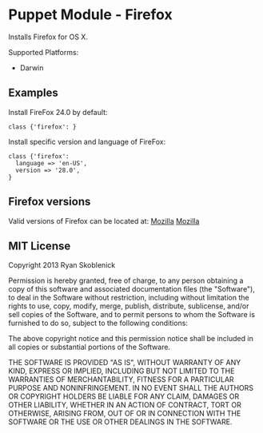 Puppet Module - Firefox
=======================

Installs Firefox for OS X.

Supported Platforms:

- Darwin

Examples
--------

Install FireFox 24.0 by default:

```
class {'firefox': }
```

Install specific version and language of FireFox:

```
class {'firefox':
  language => 'en-US',
  version => '28.0',
}
```

Firefox versions
----------------

Valid versions of Firefox can be located at: [Mozilla] [Mozilla]

[Mozilla]: https://ftp.mozilla.org/pub/mozilla.org/firefox/releases/


MIT License
-----------

Copyright 2013 Ryan Skoblenick

Permission is hereby granted, free of charge, to any person obtaining a copy
of this software and associated documentation files (the "Software"), to deal
in the Software without restriction, including without limitation the rights
to use, copy, modify, merge, publish, distribute, sublicense, and/or sell
copies of the Software, and to permit persons to whom the Software is
furnished to do so, subject to the following conditions:

The above copyright notice and this permission notice shall be included in
all copies or substantial portions of the Software.

THE SOFTWARE IS PROVIDED "AS IS", WITHOUT WARRANTY OF ANY KIND, EXPRESS OR
IMPLIED, INCLUDING BUT NOT LIMITED TO THE WARRANTIES OF MERCHANTABILITY,
FITNESS FOR A PARTICULAR PURPOSE AND NONINFRINGEMENT. IN NO EVENT SHALL THE
AUTHORS OR COPYRIGHT HOLDERS BE LIABLE FOR ANY CLAIM, DAMAGES OR OTHER
LIABILITY, WHETHER IN AN ACTION OF CONTRACT, TORT OR OTHERWISE, ARISING FROM,
OUT OF OR IN CONNECTION WITH THE SOFTWARE OR THE USE OR OTHER DEALINGS IN
THE SOFTWARE.
